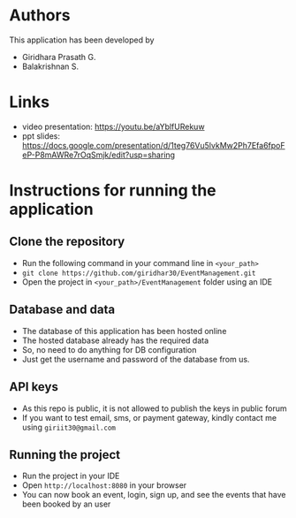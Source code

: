 # Authors
This application has been developed by 
  + Giridhara Prasath G.  
  + Balakrishnan S.

# Links
  + video presentation: https://youtu.be/aYblfURekuw
  + ppt slides: https://docs.google.com/presentation/d/1teg76Vu5lvkMw2Ph7Efa6fpoFeP-P8mAWRe7rOqSmjk/edit?usp=sharing

# Instructions for running the application

## Clone the repository
 + Run the following command in your command line in `<your_path>`
 + `git clone https://github.com/giridhar30/EventManagement.git`
 + Open the project in `<your_path>/EventManagement` folder using an IDE 

## Database and data
 + The database of this application has been hosted online
 + The hosted database already has the required data
 + So, no need to do anything for DB configuration
 + Just get the username and password of the database from us.
 
## API keys
 + As this repo is public, it is not allowed to publish the keys in public forum
 + If you want to test email, sms, or payment gateway, kindly contact me using `giriit30@gmail.com`
 
## Running the project
 + Run the project in your IDE
 + Open `http://localhost:8080` in your browser
 + You can now book an event, login, sign up, and see the events that have been booked by an user
